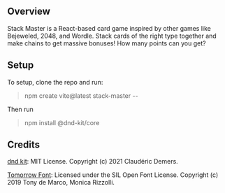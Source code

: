 ## Overview
Stack Master is a React-based card game inspired by other games like Bejeweled, 2048, and Wordle. Stack cards of the right type together and make chains to get massive bonuses! How many points can you get? 

## Setup
To setup, clone the repo and run:
> npm create vite@latest stack-master --

Then run

> npm install @dnd-kit/core

## Credits
[dnd kit](https://github.com/clauderic/dnd-kit): MIT License. Copyright (c) 2021 Claudéric Demers.

[Tomorrow Font](github.com/MonicaRizzolli/Tomorrow): Licensed under the SIL Open Font License. Copyright (c) 2019 Tony de Marco, Monica Rizzolli.